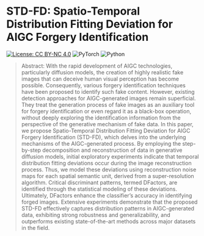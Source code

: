 # STD-FD: Spatio-Temporal Distribution Fitting Deviation for AIGC Forgery Identification
[![License: CC BY-NC 4.0](https://img.shields.io/badge/License-CC_BY--NC_4.0-brightgreen.svg)](https://creativecommons.org/licenses/by-nc/4.0/) ![PyTorch](https://img.shields.io/badge/PyTorch-1.13-brightgreen) ![Python](https://img.shields.io/badge/Python-3.7.2-brightgreen)
> Abstract: With the rapid development of AIGC technologies, particularly diffusion models, the creation of highly realistic fake images that can deceive human visual perception has become possible. Consequently, various forgery identification techniques have been proposed to identify such fake content. However, existing detection approaches for AIGC-generated images remain superficial. They treat the generation process of fake images as an auxiliary tool for forgery identification or even regard it as a black-box operation, without deeply exploring the identification information from the perspective of the generative mechanism of fake data. In this paper, we propose Spatio-Temporal Distribution Fitting Deviation for AIGC Forgery Identification (STD-FD), which delves into the underlying mechanisms of the AIGC-generated process. By employing the step-by-step decomposition and reconstruction of data in generative diffusion models, initial exploratory experiments indicate that temporal distribution fitting deviations occur during the image reconstruction process. Thus, we model these deviations using reconstruction noise maps for each spatial semantic unit, derived from a super-resolution algorithm. Critical discriminant patterns, termed DFactors, are identified through the statistical modeling of these deviations. Ultimately, DFactors enhance the classifier’s accuracy in identifying forged images. Extensive experiments demonstrate that the proposed STD-FD effectively captures distribution patterns in AIGC-generated data, exhibiting strong robustness and generalizability, and outperforms existing state-of-the-art methods across major datasets in the field.

